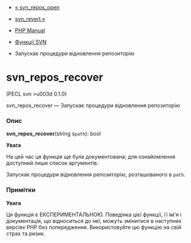 - [« svn_repos_open](function.svn-repos-open.md)
- [svn_revert »](function.svn-revert.md)

- [PHP Manual](index.md)
- [Функції SVN](ref.svn.md)
- Запускає процедури відновлення репозиторію

# svn_repos_recover

(PECL svn \>u003d 0.1.0)

svn_repos_recover — Запускає процедури відновлення репозиторію

### Опис

**svn_repos_recover**(string `$path`): bool

**Увага**

На цей час ця функція ще була документована; для
ознайомлення доступний лише список аргументів.

Запускає процедури відновлення репозиторію, розташованого в `path`.

### Примітки

**Увага**

Ця функція є ЕКСПЕРИМЕНТАЛЬНОЮ. Поведінка цієї функції, її ім'я
і документація, що відноситься до неї, можуть змінитися в наступних версіях
PHP без попередження. Використовуйте цю функцію на свій страх та ризик.
